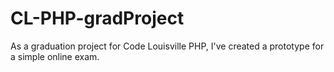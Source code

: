 # CL-PHP-gradProject
As a graduation project for Code Louisville PHP, I've created a prototype for a simple online exam. 
